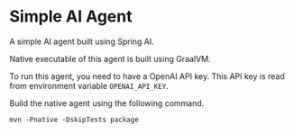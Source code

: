 # Simple AI Agent

A simple AI agent built using Spring AI.

Native executable of this agent is built using GraalVM.

To run this agent, you need to have a OpenAI API key. This API key is read from environment variable
`OPENAI_API_KEY`.

Build the native agent using the following command.

```shell
mvn -Pnative -DskipTests package
```

